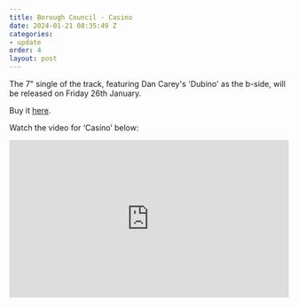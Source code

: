 ```yaml
---
title: Borough Council - Casino
date: 2024-01-21 08:35:49 Z
categories:
- update
order: 4
layout: post
---
```


The 7" single of the track, featuring Dan Carey's 'Dubino' as the b-side, will be released on Friday 26th January.

Buy it  <a href="https://speedywunderground.ffm.to/speedysingles" >here</a>. 

Watch the video for ‘Casino’ below:
 
<style>.embed-container { position: relative; padding-bottom: 56.25%; height: 0; overflow: hidden; max-width: 100%; } .embed-container iframe, .embed-container object, .embed-container embed { position: absolute; top: 0; left: 0; width: 100%; height: 100%; }</style><div class='embed-container'><iframe src='https://www.youtube.com/embed/LsbwiZMVb8M' frameborder='0' allowfullscreen></iframe></div>
<p> </p>
